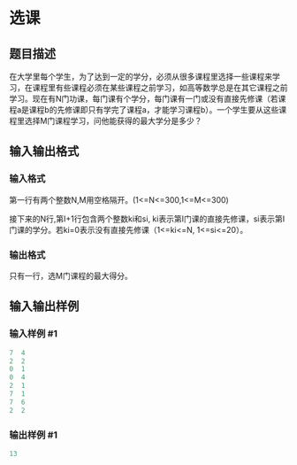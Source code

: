 # 选课

## 题目描述

在大学里每个学生，为了达到一定的学分，必须从很多课程里选择一些课程来学习，在课程里有些课程必须在某些课程之前学习，如高等数学总是在其它课程之前学习。现在有N门功课，每门课有个学分，每门课有一门或没有直接先修课（若课程a是课程b的先修课即只有学完了课程a，才能学习课程b）。一个学生要从这些课程里选择M门课程学习，问他能获得的最大学分是多少？

## 输入输出格式

### 输入格式

第一行有两个整数N,M用空格隔开。(1<=N<=300,1<=M<=300)

接下来的N行,第I+1行包含两个整数ki和si, ki表示第I门课的直接先修课，si表示第I门课的学分。若ki=0表示没有直接先修课（1<=ki<=N, 1<=si<=20）。

### 输出格式

只有一行，选M门课程的最大得分。

## 输入输出样例

### 输入样例 #1

```cpp
7  4
2  2
0  1
0  4
2  1
7  1
7  6
2  2

```
### 输出样例 #1

```cpp
13
```


